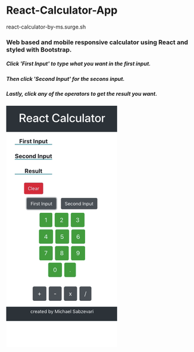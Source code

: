 # React-Calculator-App
react-calculator-by-ms.surge.sh

### Web based and mobile responsive calculator using React and styled with Bootstrap.

##### Click 'First Input' to type what you want in the first input.
##### Then click 'Second Input' for the secons input.
##### Lastly, click any of the operators to get the result you want.

![](calculator.gif)